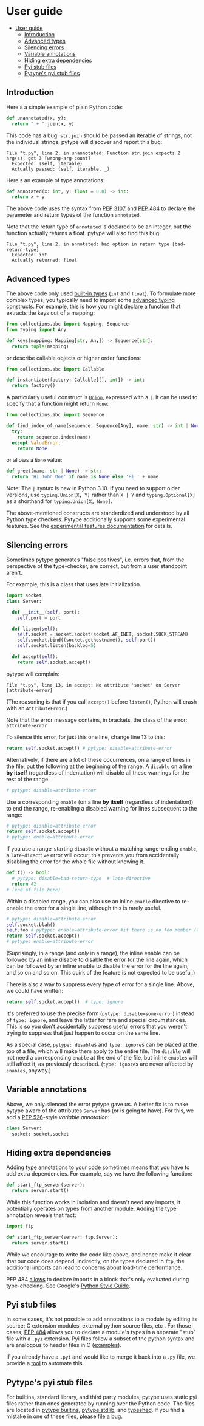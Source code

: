 <!--* freshness: { exempt: true } *-->

# User guide

<!--ts-->
* [User guide](#user-guide)
   * [Introduction](#introduction)
   * [Advanced types](#advanced-types)
   * [Silencing errors](#silencing-errors)
   * [Variable annotations](#variable-annotations)
   * [Hiding extra dependencies](#hiding-extra-dependencies)
   * [Pyi stub files](#pyi-stub-files)
   * [Pytype's pyi stub files](#pytypes-pyi-stub-files)

<!-- Created by https://github.com/ekalinin/github-markdown-toc -->
<!-- Added by: rechen, at: Tue May 23 01:37:59 PM PDT 2023 -->

<!--te-->

## Introduction

Here's a simple example of plain Python code:

```python
def unannotated(x, y):
  return " + ".join(x, y)
```

This code has a bug: `str.join` should be passed an iterable of strings, not the
individual strings. pytype will discover and report this bug:

```
File "t.py", line 2, in unannotated: Function str.join expects 2 arg(s), got 3 [wrong-arg-count]
  Expected: (self, iterable)
  Actually passed: (self, iterable, _)
```

Here's an example of type annotations:

```python
def annotated(x: int, y: float = 0.0) -> int:
  return x + y
```

The above code uses the syntax from [PEP 3107][pep-3107] and [PEP 484][pep-484]
to declare the parameter and return types of the function `annotated`.

Note that the return type of `annotated` is declared to be an integer, but the
function actually returns a float. pytype will also find this bug:

```
File "t.py", line 2, in annotated: bad option in return type [bad-return-type]
  Expected: int
  Actually returned: float
```

## Advanced types

The above code only used [built-in types][stdtypes] (`int` and `float`). To
formulate more complex types, you typically need to import some
[advanced typing constructs][pep-484-the-typing-module]. For example, this is
how you might declare a function that extracts the keys out of a mapping:

```python
from collections.abc import Mapping, Sequence
from typing import Any

def keys(mapping: Mapping[str, Any]) -> Sequence[str]:
  return tuple(mapping)
```

or describe callable objects or higher order functions:

```python
from collections.abc import Callable

def instantiate(factory: Callable[[], int]) -> int:
  return factory()
```

A particularly useful construct is [`Union`][union], expressed with a `|`. It
can be used to specify that a function might return `None`:

```python
from collections.abc import Sequence

def find_index_of_name(sequence: Sequence[Any], name: str) -> int | None:
  try:
    return sequence.index(name)
  except ValueError:
    return None
```

or allows a `None` value:

```python
def greet(name: str | None) -> str:
  return 'Hi John Doe' if name is None else 'Hi ' + name
```

Note: The `|` syntax is new in Python 3.10. If you need to support older
versions, use `typing.Union[X, Y]` rather than `X | Y` and `typing.Optional[X]`
as a shorthand for `typing.Union[X, None]`.

The above-mentioned constructs are standardized and understood by all Python
type checkers. Pytype additionally supports some experimental features. See the
[experimental features documentation][pytype-experimental] for details.

## Silencing errors

Sometimes pytype generates "false positives", i.e. errors that, from the
perspective of the type-checker, are correct, but from a user standpoint aren't.

For example, this is a class that uses late initialization.

```python
import socket
class Server:

  def __init__(self, port):
    self.port = port

  def listen(self):
    self.socket = socket.socket(socket.AF_INET, socket.SOCK_STREAM)
    self.socket.bind((socket.gethostname(), self.port))
    self.socket.listen(backlog=5)

  def accept(self):
    return self.socket.accept()
```

pytype will complain:

```
File "t.py", line 13, in accept: No attribute 'socket' on Server [attribute-error]
```

(The reasoning is that if you call `accept()` before `listen()`, Python will
crash with an `AttributeError`.)

Note that the error message contains, in brackets, the class of the error:
`attribute-error`

To silence this error, for just this one line, change line 13 to this:

```python
return self.socket.accept() # pytype: disable=attribute-error
```

Alternatively, if there are a lot of these occurrences, on a range of lines in the file,
put the following at the beginning of the range. A `disable` on a line **by itself**
(regardless of indentation) will disable all these warnings for the rest of the range.

```python
# pytype: disable=attribute-error
```

Use a corresponding `enable` (on a line **by itself** (regardless of indentation))
to end the range, re-enabling a disabled warning for lines subsequent to the range:

```python
# pytype: disable=attribute-error
return self.socket.accept()
# pytype: enable=attribute-error
```

If you use a range-starting `disable` without a matching range-ending `enable`,
a `late-directive` error will occur; this prevents you from accidentally disabling the error for
the whole file without knowing it.

```python
def f() -> bool:
  # pytype: disable=bad-return-type  # late-directive
  return 42
# (end of file here)
```

Within a disabled range, you can also use an inline `enable` directive to re-enable the
error for a single line, although this is rarely useful.

```python
# pytype: disable=attribute-error
self.socket.blah()
self.foo # pytype: enable=attribute-error #if there is no foo member (according to pytype), this error will display
return self.socket.accept()
# pytype: enable=attribute-error
```

(Suprisingly, in a range (and *only* in a range), the inline enable can be followed
by an inline disable to disable the error for the line again, which can be followed
by an inline enable to disable the error for the line again, and so on and so on.
This quirk of the feature is not expected to be useful.)

There is also a way to suppress every type of error for a single line.
Above, we could have written:

```python
return self.socket.accept()  # type: ignore
```

It's preferred to use the precise form (`pytype: disable=some-error`) instead of
`type: ignore`, and leave the latter for rare and special circumstances. This is so
you don't accidentally suppress useful errors that you weren't trying to suppress
that just happen to occur on the same line.

As a special case, `pytype: disable`s and `type: ignore`s can be placed at the top of a file,
which will make them apply to the entire file. The `disable` will not need a corresponding
`enable` at the end of the file, but inline `enables` will still affect it, as previously
described. (`type: ignore`s are never affected by `enables`, anyway.)

## Variable annotations

Above, we only silenced the error pytype gave us. A better fix is to make pytype
aware of the attributes `Server` has (or is going to have). For this, we add a
[PEP 526][pep-526]-style *variable annotation*:

```python
class Server:
  socket: socket.socket
```

## Hiding extra dependencies

Adding type annotations to your code sometimes means that you have to add extra
dependencies. For example, say we have the following function:

```python
def start_ftp_server(server):
  return server.start()
```

While this function works in isolation and doesn't need any imports, it
potentially operates on types from another module. Adding the type annotation
reveals that fact:

```python
import ftp

def start_ftp_server(server: ftp.Server):
  return server.start()
```

While we encourage to write the code like above, and hence make it clear that
our code does depend, indirectly, on the types declared in `ftp`, the additional
imports can lead to concerns about load-time performance.

PEP 484 [allows][pep-484-runtime-or-type-checking] to declare imports in a block
that's only evaluated during type-checking. See Google's
[Python Style Guide][style-guide-conditional-imports].

## Pyi stub files

In some cases, it's not possible to add annotations to a module by editing its
source: C extension modules, external python source files, etc . For those
cases, [PEP 484][pep-484-stub-files] allows you to declare a module's types in a
separate "stub" file with a `.pyi` extension. Pyi files follow a subset of the
python syntax and are analogous to header files in C ([examples][pyi-examples]).

If you already have a `.pyi` and would like to merge it back into a `.py` file,
we provide a [tool][merge-pyi] to automate this.

## Pytype's pyi stub files

For builtins, standard library, and third party modules, pytype uses static pyi
files rather than ones generated by running over the Python code. The files are
located in [pytype builtins][pytype-builtins], [pytype stdlib][pytype-stdlib],
and [typeshed][typeshed]. If you find a mistake in one of these files, please
[file a bug][new-bug].

<!-- General references -->

[pep-3107]: https://www.python.org/dev/peps/pep-3107
[pep-484]: https://www.python.org/dev/peps/pep-0484
[pep-484-runtime-or-type-checking]: https://www.python.org/dev/peps/pep-0484/#runtime-or-type-checking
[pep-484-stub-files]: https://www.python.org/dev/peps/pep-0484/#stub-files
[pep-484-the-typing-module]: https://www.python.org/dev/peps/pep-0484/#the-typing-module
[pep-526]: https://www.python.org/dev/peps/pep-0526/
[pyi-examples]: https://github.com/python/typeshed/tree/master/stdlib
[pytype-experimental]: support.md#non-standardexperimental
[stdtypes]: https://docs.python.org/2/library/stdtypes.html
[union]: https://docs.python.org/3/library/typing.html#typing.Union

<!-- References with different internal and external versions -->

[merge-pyi]: https://github.com/google/pytype/tree/main/pytype/tools/merge_pyi

[new-bug]: https://github.com/google/pytype/issues/new

[pytype-builtins]: https://github.com/google/pytype/tree/main/pytype/stubs/builtins

[pytype-stdlib]: https://github.com/google/pytype/tree/main/pytype/stubs/stdlib

[style-guide-conditional-imports]: https://google.github.io/styleguide/pyguide.html#31913-conditional-imports

[typeshed]: https://github.com/python/typeshed
